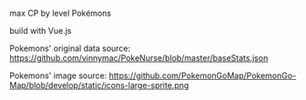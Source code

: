 max CP by level Pokémons

build with Vue.js

Pokemons' original data source: https://github.com/vinnymac/PokeNurse/blob/master/baseStats.json

Pokemons' image source: https://github.com/PokemonGoMap/PokemonGo-Map/blob/develop/static/icons-large-sprite.png
